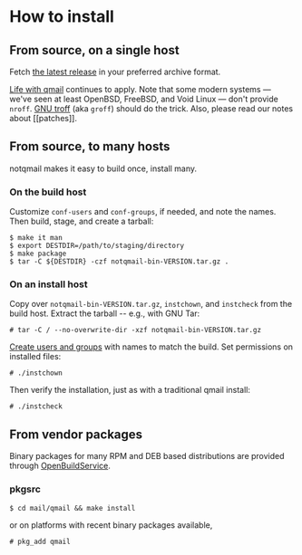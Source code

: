 # How to install

## From source, on a single host

Fetch [the latest release](https://github.com/notqmail/notqmail/releases) in your preferred archive format.

[Life with qmail](http://www.lifewithqmail.org/lwq.html#installation) continues to apply. Note that some modern systems — we've seen at least OpenBSD, FreeBSD, and Void Linux — don't provide `nroff`. [GNU troff](https://www.gnu.org/software/groff/) (aka `groff`) should do the trick. Also, please read our notes about [[patches]].

## From source, to many hosts

notqmail makes it easy to build once, install many.

### On the build host

Customize `conf-users` and `conf-groups`, if needed, and note the names. Then build, stage, and create a tarball:

    $ make it man
    $ export DESTDIR=/path/to/staging/directory
    $ make package
    $ tar -C ${DESTDIR} -czf notqmail-bin-VERSION.tar.gz .

### On an install host

Copy over `notqmail-bin-VERSION.tar.gz`, `instchown`, and `instcheck` from the build host. Extract the tarball -- e.g., with GNU Tar:

    # tar -C / --no-overwrite-dir -xzf notqmail-bin-VERSION.tar.gz

[Create users and groups](https://github.com/notqmail/notqmail/blob/master/INSTALL.ids.md) with names to match the build. Set permissions on installed files:

    # ./instchown

Then verify the installation, just as with a traditional qmail install:

    # ./instcheck

## From vendor packages

Binary packages for many RPM and DEB based distributions are provided through [OpenBuildService](https://software.opensuse.org//download.html?project=home%3Anotqmail&package=notqmail).

### pkgsrc

    $ cd mail/qmail && make install

or on platforms with recent binary packages available,

    # pkg_add qmail

